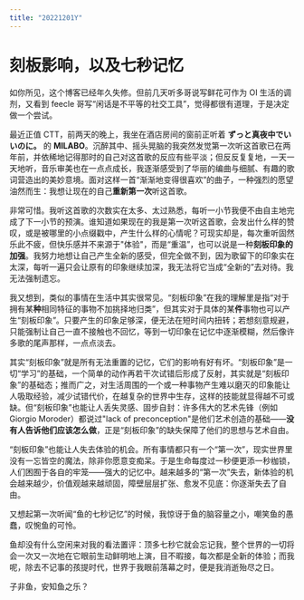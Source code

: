 ```yaml
---
title: "20221201Y"
---
```


# 刻板影响，以及七秒记忆

如你所见，这个博客已经年久失修。但前几天听多哥说写鲜花可作为 OI 生活的调剂，又看到 feecle 哥写“闲话是不平等的社交工具”，觉得都很有道理，于是决定做一个尝试。

最近正值 CTT，前两天的晚上，我坐在酒店房间的窗前正听着 **ずっと真夜中でいいのに。** 的 **MILABO**。沉醉其中、摇头晃脑的我突然发觉第一次听这首歌已在两年前，并依稀地记得那时的自己对这首歌的反应有些平淡；但反反复复地，一天一天地听，音乐审美也在一点点成长，我逐渐感受到了华丽的编曲与细腻、有趣的歌词营造出的美妙意境。面对这样一首“渐渐地变得很喜欢”的曲子，一种强烈的愿望油然而生：我想让现在的自己**重新第一次**听这首歌。

非常可惜。我听这首歌的次数实在太多、太过熟悉，每听一小节我便不由自主地完成了下一小节的预演。谁知道如果现在的我是第一次听这首歌，会发出什么样的赞叹，或是被哪里的小点缀戳中，产生什么样的心情呢？可现实却是，每次重听固然乐此不疲，但快乐感并不来源于"体验"，而是“重温”，也可以说是一种**刻板印象的加强**。我努力地想让自己产生全新的感受，但完全做不到，因为歌留下的印象实在太深，每听一遍只会让原有的印象继续加深，我无法将它当成“全新的”去对待。我无法强制遗忘。

我又想到，类似的事情在生活中其实很常见。“刻板印象”在我的理解里是指“对于拥有某**种**相同特征的事物不加挑择地归类”，但其实对于具体的某**件**事物也可以产生“刻板印象”。只要产生的印象足够深，便无法在短时间内扭转；若想刻意规避，只能强制让自己一直不接触也不回忆，等到一切印象在记忆中逐渐模糊，然后像许多歌的尾声那样，一点点淡去。

其实“刻板印象”就是所有无法重置的记忆，它们的影响有好有坏。“刻板印象”是一切“学习”的基础，一个简单的动作再若干次试错后形成了反射，其实就是“刻板印象”的基础态；推而广之，对生活周围的一个或一种事物产生难以磨灭的印象能让人吸取经验，减少试错代价，在越复杂的世界中生存，这样的技能就显得越不可或缺。但“刻板印象”也能让人丢失灵感、固步自封：许多伟大的艺术先锋（例如 Giorgio Moroder）都说过"lack of preconception"是他们艺术创造的基础——**没有人告诉他们应该怎么做**，正是“刻板印象”的缺失保障了他们的思想与艺术自由。

“刻板印象”也能让人失去体验的机会。所有事情都只有一个“第一次”，现实世界里没有一忘皆空的魔法，除非你愿意变痴呆。于是生命每度过一秒便更添一秒枷锁，人们困囿于各自的牢笼——强大的记忆中。越来越多的“第一次”失去，新体验的机会越来越少，价值观越来越顽固，障壁层层扩张、愈发不见底：你逐渐失去了自由。

又想起第一次听闻“鱼的七秒记忆”的时候，我惊讶于鱼的脑容量之小，嘲笑鱼的愚蠢，叹惋鱼的可怜。

鱼却没有什么空闲来对我的看法置评：顶多七秒它就会忘记我，整个世界的一切将会一次又一次地在它眼前生动鲜明地上演，目不暇接，每次都是全新的体验；而我呢，除去不记事的孩提时代，世界于我眼前落幕之时，便是我消逝殆尽之日。

子非鱼，安知鱼之乐？
